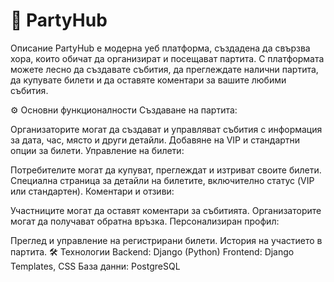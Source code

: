 # 🎉 PartyHub

Описание
PartyHub е модерна уеб платформа, създадена да свързва хора, които обичат да организират и посещават партита. С платформата можете лесно да създавате събития, да преглеждате налични партита, да купувате билети и да оставяте коментари за вашите любими събития.

⚙️ Основни функционалности
Създаване на партита:

Организаторите могат да създават и управляват събития с информация за дата, час, място и други детайли.
Добавяне на VIP и стандартни опции за билети.
Управление на билети:

Потребителите могат да купуват, преглеждат и изтриват своите билети.
Специална страница за детайли на билетите, включително статус (VIP или стандартен).
Коментари и отзиви:

Участниците могат да оставят коментари за събитията.
Организаторите могат да получават обратна връзка.
Персонализиран профил:

Преглед и управление на регистрирани билети.
История на участието в партита.
🛠️ Технологии
Backend: Django (Python)
Frontend: Django Templates, CSS
База данни: PostgreSQL

